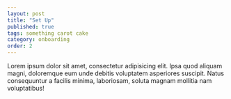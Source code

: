 ```yaml
---
layout: post
title: "Set Up"
published: true
tags: something carot cake
category: onboarding
order: 2
---
```


Lorem ipsum dolor sit amet, consectetur adipisicing elit. Ipsa quod aliquam magni, doloremque eum unde debitis voluptatem asperiores suscipit. Natus consequuntur a facilis minima, laboriosam, soluta magnam mollitia nam voluptatibus!
